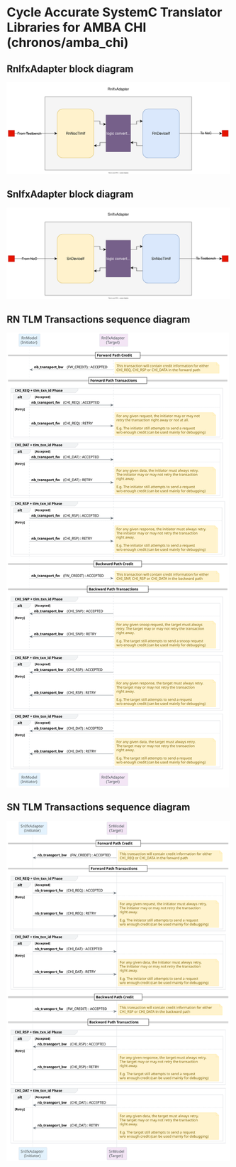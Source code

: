 # Cycle Accurate SystemC Translator Libraries for AMBA CHI (chronos/amba_chi)

## RnIfxAdapter block diagram
![RnIfxAdapter](./docs/images/RnIfxAdapter.svg)

## SnIfxAdapter block diagram
![SnIfxAdapter](./docs/images/SnIfxAdapter.svg)

## RN TLM Transactions sequence diagram
![RnTlmTransactions](./docs/images/RnTlmTransactions.svg)

## SN TLM Transactions sequence diagram
![SnTlmTransactions](./docs/images/SnTlmTransactions.svg)

